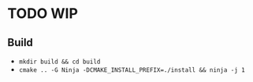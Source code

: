 # TODO WIP

## Build
- `mkdir build && cd build`
- `cmake .. -G Ninja -DCMAKE_INSTALL_PREFIX=./install && ninja -j 1`
